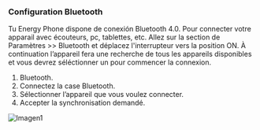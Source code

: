 ### Configuration Bluetooth
Tu Energy Phone dispone de conexión Bluetooth 4.0. Pour connecter votre apparail avec écouteurs, pc, tablettes, etc. Allez sur la section de Paramètres >> Bluetooth et déplacez l'interrupteur vers la position ON. À continuation l’appareil fera une recherche de tous les appareils disponibles et vous devrez séléctionner un pour commencer la connexion.

1.	Bluetooth.
2.	Connectez la case Bluetooth.
3.	Sélectionner l’appareil que vous voulez connecter.
4.	Accepter la synchronisation demandé.

![Imagen1](http://static.energysistem.com/images/manuals/39530/5370806320b03.jpg)
